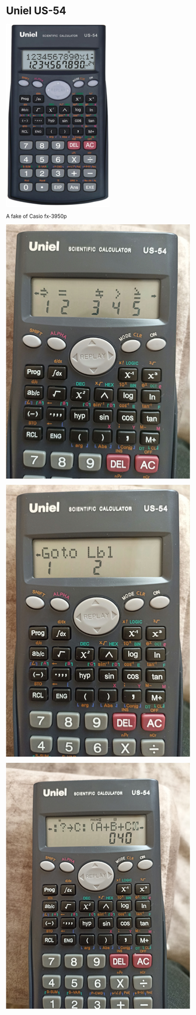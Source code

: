 # Uniel US-54

<img src="render.jpg" height="500">

A fake of Casio fx-3950p

![](23442352.jpg)

![](1352354.jpg)

![](23453525.jpg)
